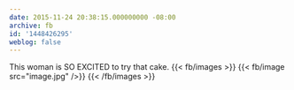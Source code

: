 ```yaml
---
date: 2015-11-24 20:38:15.000000000 -08:00
archive: fb
id: '1448426295'
weblog: false
---
```


This woman is SO EXCITED to try that cake.
{{< fb/images >}}
{{< fb/image src="image.jpg" />}}
{{< /fb/images >}}
